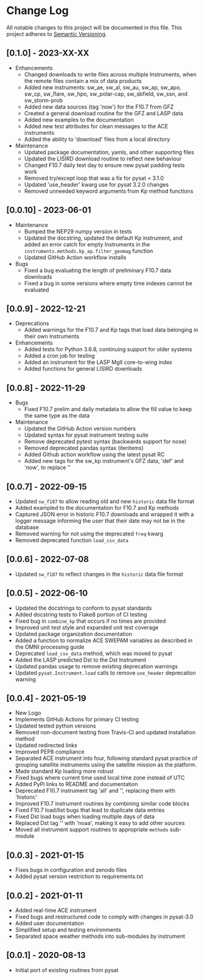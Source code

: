 Change Log
==========
All notable changes to this project will be documented in this file.
This project adheres to [Semantic Versioning](https://semver.org/).

[0.1.0] - 2023-XX-XX
--------------------
* Enhancements
  * Changed downloads to write files across multiple Instruments, when the
    remote files contain a mix of data products
  * Added new instruments: sw_ae, sw_al, sw_au, sw_ap, sw_apo, sw_cp, sw_flare,
    sw_hpo, sw_polar-cap, sw_sbfield, sw_ssn, and sw_storm-prob
  * Added new data sources (tag 'now') for the F10.7 from GFZ
  * Created a general download routine for the GFZ and LASP data
  * Added new examples to the documentation
  * Added new test attributes for clean messages to the ACE instruments
  * Added the ability to 'download' files from a local directory
* Maintenance
  * Updated package documentation, yamls, and other supporting files
  * Updated the LISIRD download routine to reflect new behaviour
  * Changed F10.7 daily test day to ensure new pysat padding tests work
  * Removed try/except loop that was a fix for pysat < 3.1.0
  * Updated 'use_header' kwarg use for pysat 3.2.0 changes
  * Removed unneeded keyword arguments from Kp method functions

[0.0.10] - 2023-06-01
---------------------
* Maintenance
  * Bumped the NEP29 numpy version in tests
  * Updated the docstring, updated the default Kp instrument, and added an
    error catch for empty Instruments in the
    `instruments.methods.kp_ap.filter_geomag` function
  * Updated GitHub Action workflow installs
* Bugs
  * Fixed a bug evaluating the length of preliminary F10.7 data downloads
  * Fixed a bug in some versions where empty time indexes cannot be evaluated

[0.0.9] - 2022-12-21
--------------------
* Deprecations
  * Added warnings for the F10.7 and Kp tags that load data belonging in
  their own Instruments
* Enhancements
  * Added tests for Python 3.6.8, continuing support for older systems
  * Added a cron job for testing
  * Added an instrument for the LASP MgII core-to-wing index
  * Added functions for general LISIRD downloads

[0.0.8] - 2022-11-29
--------------------
* Bugs
  * Fixed F10.7 prelim and daily metadata to allow the fill value to keep the
    same type as the data
* Maintenance
  * Updated the GitHub Action version numbers
  * Updated syntax for pysat instrument testing suite
  * Remove deprecated pytest syntax (backwards support for nose)
  * Removed deprecated pandas syntax (iteritems)
  * Added Github action workflow using the latest pysat RC
  * Added new tags for the sw_kp instrument's GFZ data, 'def' and 'now', to
    replace ''

[0.0.7] - 2022-09-15
--------------------
* Updated `sw_f107` to allow reading old and new `historic` data file format
* Added exampled to the documentation for F10.7 and Kp methods
* Captured JSON error in historic F10.7 downloads and wrapped it with a logger
  message informing the user that their date may not be in the database
* Removed warning for not using the deprecated `freq` kwarg
* Removed deprecated function `load_csv_data`

[0.0.6] - 2022-07-08
--------------------
* Updated `sw_f107` to reflect changes in the `historic` data file format

[0.0.5] - 2022-06-10
--------------------
* Updated the docstrings to conform to pysat standards
* Added docstring tests to Flake8 portion of CI testing
* Fixed bug in `combine_kp` that occurs if no times are provided
* Improved unit test style and expanded unit test coverage
* Updated package organization documentation
* Added a function to normalize ACE SWEPAM variables as described in the OMNI
  processing guide
* Deprecated `load_csv_data` method, which was moved to pysat
* Added the LASP predicted Dst to the Dst Instrument
* Updated pandas usage to remove existing deprecation warnings
* Updated `pysat.Instrument.load` calls to remove `use_header` deprecation
  warning

[0.0.4] - 2021-05-19
--------------------
* New Logo
* Implements GitHub Actions for primary CI testing
* Updated tested python versions
* Removed non-document testing from Travis-CI and updated installation method
* Updated redirected links
* Improved PEP8 compliance
* Separated ACE instrument into four, following standard pysat practice of
  grouping satellite instruments using the satellite mission as the platform.
* Made standard Kp loading more robust
* Fixed bugs where current time used local time zone instead of UTC
* Added PyPi links to README and documentation
* Deprecated F10.7 instrument tag 'all' and '', replacing them with 'historic'
* Improved F10.7 instrument routines by combining similar code blocks
* Fixed F10.7 load/list bugs that lead to duplicate data entries
* Fixed Dst load bugs when loading multiple days of data
* Replaced Dst tag '' with 'noaa', making it easy to add other sources
* Moved all instrument support routines to appropriate `methods` sub-module

[0.0.3] - 2021-01-15
--------------------
* Fixes bugs in configuration and zenodo files
* Added pysat version restriction to requirements.txt

[0.0.2] - 2021-01-11
--------------------
* Added real-time ACE instrument
* Fixed bugs and restructured code to comply with changes in pysat-3.0
* Added user documentation
* Simplified setup and testing environments
* Separated space weather methods into sub-modules by instrument

[0.0.1] - 2020-08-13
--------------------
* Initial port of existing routines from pysat
